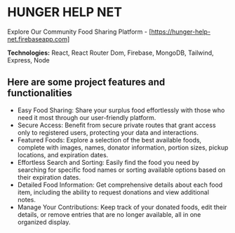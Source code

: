 # HUNGER HELP NET

Explore Our Community Food Sharing Platform - [https://hunger-help-net.firebaseapp.com]

**Technologies:** React, React Router Dom, Firebase, MongoDB, Tailwind, Express, Node


## Here are some project features and functionalities


* Easy Food Sharing: Share your surplus food effortlessly with those who need it most through our user-friendly platform.
* Secure Access: Benefit from secure private routes that grant access only to registered users, protecting your data and interactions.
* Featured Foods: Explore a selection of the best available foods, complete with images, names, donator information, portion sizes, pickup locations, and expiration dates.
* Effortless Search and Sorting: Easily find the food you need by searching for specific food names or sorting available options based on their expiration dates.
* Detailed Food Information: Get comprehensive details about each food item, including the ability to request donations and view additional notes.
* Manage Your Contributions: Keep track of your donated foods, edit their details, or remove entries that are no longer available, all in one organized display.
